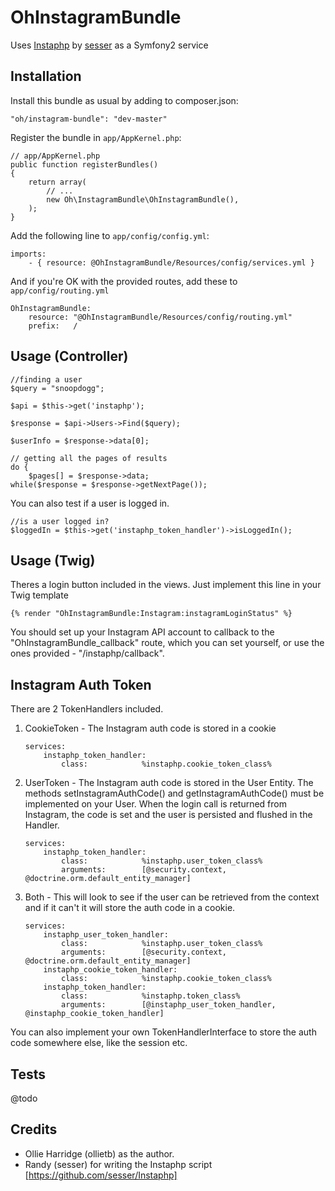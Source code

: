 OhInstagramBundle
=================

Uses [Instaphp](https://github.com/sesser/Instaphp) by [sesser](https://github.com/sesser) as a Symfony2 service

Installation
------------

Install this bundle as usual by adding to composer.json:

    "oh/instagram-bundle": "dev-master"

Register the bundle in `app/AppKernel.php`:

    // app/AppKernel.php
    public function registerBundles()
    {
        return array(
            // ...
            new Oh\InstagramBundle\OhInstagramBundle(),
        );
    }

Add the following line to `app/config/config.yml`:

	imports:
		- { resource: @OhInstagramBundle/Resources/config/services.yml }

And if you're OK with the provided routes, add these to `app/config/routing.yml`

    OhInstagramBundle:
        resource: "@OhInstagramBundle/Resources/config/routing.yml"
        prefix:   /

Usage (Controller)
------------

    //finding a user
    $query = "snoopdogg";

    $api = $this->get('instaphp');
		
    $response = $api->Users->Find($query);

    $userInfo = $response->data[0];

    // getting all the pages of results
    do {
        $pages[] = $response->data;
    while($response = $response->getNextPage());

You can also test if a user is logged in.

    //is a user logged in?
    $loggedIn = $this->get('instaphp_token_handler')->isLoggedIn();

Usage (Twig)
------------

Theres a login button included in the views. Just implement this line in your
Twig template

    {% render "OhInstagramBundle:Instagram:instagramLoginStatus" %}

You should set up your Instagram API account to callback to the
"OhInstagramBundle_callback" route, which you can set yourself, or use the ones
provided - "/instaphp/callback".

Instagram Auth Token
-----------

There are 2 TokenHandlers included.

1.  CookieToken - The Instagram auth code is stored in a cookie

        services:
            instaphp_token_handler:
                class:            %instaphp.cookie_token_class%
 
2.  UserToken - The Instagram auth code is stored in the User Entity. The methods 
setInstagramAuthCode() and getInstagramAuthCode() must be implemented on your 
User. When the login call is returned from Instagram, the code is set and the 
user is persisted and flushed in the Handler.

        services:
            instaphp_token_handler:
                class:            %instaphp.user_token_class%
                arguments:        [@security.context, @doctrine.orm.default_entity_manager]

3.  Both - This will look to see if the user can be retrieved from the context
and if it can't it will store the auth code in a cookie.

        services:
            instaphp_user_token_handler:
                class:            %instaphp.user_token_class%
                arguments:        [@security.context, @doctrine.orm.default_entity_manager]
            instaphp_cookie_token_handler:
                class:            %instaphp.cookie_token_class%
            instaphp_token_handler:
                class:            %instaphp.token_class%
                arguments:        [@instaphp_user_token_handler, @instaphp_cookie_token_handler]

You can also implement your own TokenHandlerInterface to store the auth code
somewhere else, like the session etc.

Tests
-------

@todo

Credits
-------

* Ollie Harridge (ollietb) as the author.
* Randy (sesser) for writing the Instaphp script [https://github.com/sesser/Instaphp]